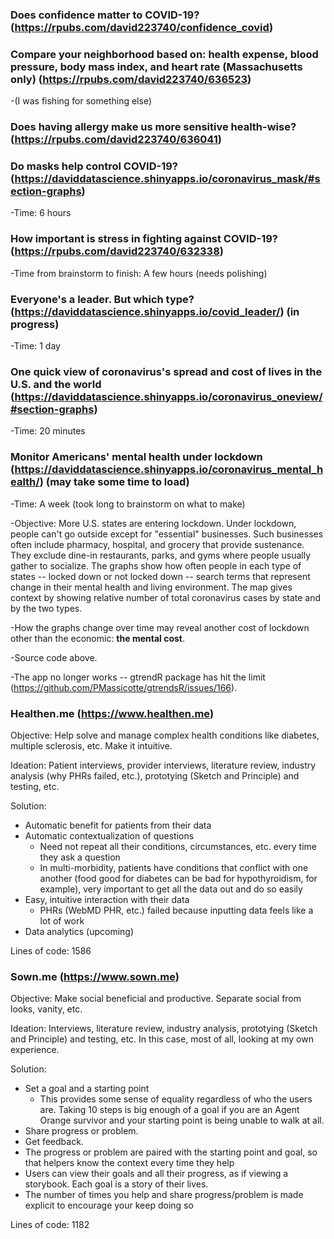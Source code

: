 ### Does confidence matter to COVID-19? (https://rpubs.com/david223740/confidence_covid)

### Compare your neighborhood based on: health expense, blood pressure, body mass index, and heart rate (Massachusetts only) (https://rpubs.com/david223740/636523)
-(I was fishing for something else)

### Does having allergy make us more sensitive health-wise? (https://rpubs.com/david223740/636041)

### Do masks help control COVID-19? (https://daviddatascience.shinyapps.io/coronavirus_mask/#section-graphs)
-Time: 6 hours

### How important is stress in fighting against COVID-19? (https://rpubs.com/david223740/632338)
-Time from brainstorm to finish: A few hours (needs polishing)

### Everyone's a leader. But which type? (https://daviddatascience.shinyapps.io/covid_leader/) (in progress)
-Time: 1 day

### One quick view of coronavirus's spread and cost of lives in the U.S. and the world (https://daviddatascience.shinyapps.io/coronavirus_oneview/#section-graphs)
-Time: 20 minutes

### Monitor Americans' mental health under lockdown (https://daviddatascience.shinyapps.io/coronavirus_mental_health/) (may take some time to load)
-Time: A week (took long to brainstorm on what to make)

-Objective: More U.S. states are entering lockdown. Under lockdown, people can't go outside except for "essential" businesses. Such businesses often include pharmacy, hospital, and grocery that provide sustenance. They exclude dine-in restaurants, parks, and gyms where people usually gather to socialize. The graphs show how often people in each type of states -- locked down or not locked down -- search terms that represent change in their mental health and living environment. The map gives context by showing relative number of total coronavirus cases by state and by the two types. 

-How the graphs change over time may reveal another cost of lockdown other than the economic: **the mental cost**. 

-Source code above. 

-The app no longer works -- gtrendR package has hit the limit (https://github.com/PMassicotte/gtrendsR/issues/166). 

### Healthen.me (https://www.healthen.me)

Objective: Help solve and manage complex health conditions like diabetes, multiple sclerosis, etc. Make it intuitive. 

Ideation: Patient interviews, provider interviews, literature review, industry analysis (why PHRs failed, etc.), prototying (Sketch and Principle) and testing, etc. 

Solution: 
- Automatic benefit for patients from their data
- Automatic contextualization of questions
  - Need not repeat all their conditions, circumstances, etc. every time they ask a question
  - In multi-morbidity, patients have conditions that conflict with one another (food good for diabetes can be bad for hypothyroidism, for example), very important to get all the data out and do so easily
- Easy, intuitive interaction with their data
  - PHRs (WebMD PHR, etc.) failed because inputting data feels like a lot of work
- Data analytics (upcoming)

Lines of code: 1586

### Sown.me (https://www.sown.me)

Objective: Make social beneficial and productive. Separate social from looks, vanity, etc. 

Ideation: Interviews, literature review, industry analysis, prototying (Sketch and Principle) and testing, etc. In this case, most of all, looking at my own experience. 

Solution: 
- Set a goal and a starting point
  - This provides some sense of equality regardless of who the users are. Taking 10 steps is big enough of a goal if you are an Agent Orange survivor and your starting point is being unable to walk at all. 
- Share progress or problem. 
- Get feedback. 
- The progress or problem are paired with the starting point and goal, so that helpers know the context every time they help
- Users can view their goals and all their progress, as if viewing a storybook. Each goal is a story of their lives. 
- The number of times you help and share progress/problem is made explicit to encourage your keep doing so

Lines of code: 1182
